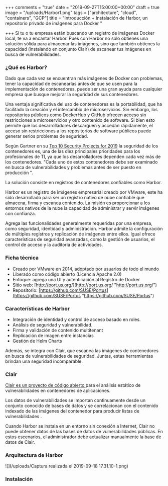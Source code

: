 +++
comments = "true"
date = "2019-09-27T15:00:00+00:00"
draft = true
image = "/uploads/Harbor1.png"
tags = ["architecture", "cloud", "containers", "GCP"]
title = "Introducción + Instalación de Harbor, un repositorio privado de imágenes para Docker "

+++
Si tu o tu empresa están buscando un registro de imágenes Docker local, te va a encantar Harbor. Pues con  Harbor no solo obtienes una solución sólida para almacenar las imágenes, sino que también obtienes la capacidad (instalando en conjunto  Clair) de escanear tus imágenes en busca de vulnerabilidades.

### ¿Qué es Harbor?

Dado que cada vez se encuentran más imágenes de Docker con problemas, tener la capacidad de escanearlas  antes de que se usen para la implementación de contenedores, puede ser una gran ayuda para cualquier empresa que busque mejorar la seguridad de sus contenedores.

Una ventaja significativa del uso de contenedores es la portabilidad, que ha facilitado la creación y el intercambio de microservicios.  Sin embargo, los repositorios públicos como DockerHub y GitHub ofrecen acceso sin restricciones a microservicios y otro contenido de software. Si bien esto permite que los desarrolladores descarguen y accedan rápidamente, el acceso sin restricciones a los repositorios de software públicos puede generar serios problemas de seguridad.

Según Gartner en su  [Top 10 Security Projects for 2019](https://www.gartner.com/smarterwithgartner/gartner-top-10-security-projects-for-2019/)  la seguridad de los contenedores es, una de las diez principales prioridades para los profesionales de TI, ya que los desarrolladores dependen cada vez más de los contenedores. "Cada uno de estos contenedores debe ser examinado en busca de vulnerabilidades y problemas antes de ser puesto en producción ".

La solución consiste en registros de contenedores confiables  como Harbor.

Harbor es un registro de imágenes empresarial creado por VMware, este ha sido desarrollado para ser un registro nativo de nube confiable que almacena, firma y escanea contenido. La misión es proporcionar a los entornos nativos de la nube la capacidad de administrar y servir imágenes con confianza.

Agrega las funcionalidades generalmente requeridas por una empresa, como seguridad, identidad y administración.  Harbor admite la configuración de múltiples registros y replicación de  imágenes  entre ellos. Igual ofrece características de seguridad avanzadas, como la gestión de usuarios, el control de acceso y la auditoria de actividades.

### Ficha técnica

* Creado por VMware en 2014, adoptado por usuarios de todo el mundo
* Liberado como código abierto (Licencia Apache 2.0)
* Enfoque: agrega una UI y autenticación al Registro de Docker
* Sitio web:  [http://port.us.org/](http://port.us.org/ "http://port.us.org/")
* Repositorio: [https://github.com/SUSE/Portus](https://github.com/SUSE/Portus "https://github.com/SUSE/Portus")

### Características de Harbor

* Integración de identidad y control de acceso basado en roles.
* Análisis de seguridad y vulnerabilidad.
* Firma y validación de contenido multitenant
* Replicación de imagen entre instancias
* Gestión de Helm Charts

Además, se integra con Clair, que escanea las imágenes de  contenedores en busca de vulnerabilidades de seguridad. Juntas, estas herramientas brindan una seguridad  incomparable.

### Clair

[Clair es un proyecto de código abierto ](https://github.com/coreos/clair)para el análisis estático de vulnerabilidades en contenedores de aplicaciones.

Los datos de vulnerabilidades se importan continuamente desde un conjunto conocido de bases de datos y se correlacionan con el contenido indexado de las imágenes del contenedor para producir listas de vulnerabilidades .

Cuando Harbor se instala en un entorno sin conexión a Internet, Clair no puede obtener datos de las bases de datos de vulnerabilidades públicas. En estos escenarios, el administrador  debe actualizar manualmente la base de datos de Clair.

### Arquitectura de Harbor

![](/uploads/Captura realizada el 2019-09-18 17.31.10-1.png)

### Instalación